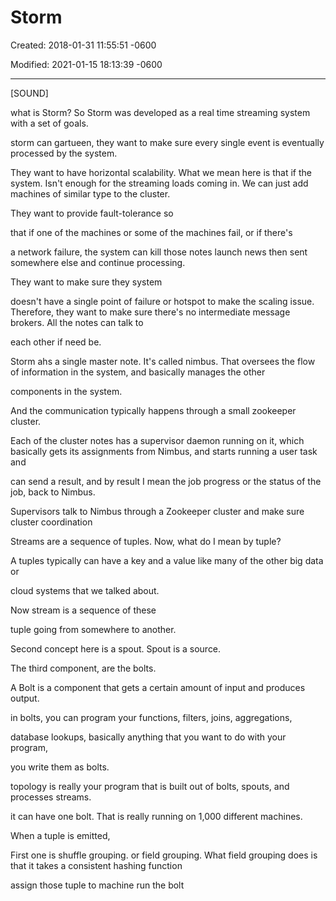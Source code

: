 # Storm 

Created: 2018-01-31 11:55:51 -0600

Modified: 2021-01-15 18:13:39 -0600

---

[SOUND]

what is Storm? So Storm was developed as a real time streaming system with a set of goals.



storm can gartueen, they want to make sure every single event is eventually processed by the system.



They want to have horizontal scalability. What we mean here is that if the system. Isn't enough for the streaming loads coming in. We can just add machines of similar type to the cluster.



They want to provide fault-tolerance so

that if one of the machines or some of the machines fail, or if there's

a network failure, the system can kill those notes launch news then sent somewhere else and continue processing.







They want to make sure they system

doesn't have a single point of failure or hotspot to make the scaling issue. Therefore, they want to make sure there's no intermediate message brokers. All the notes can talk to

each other if need be.





Storm ahs a single master note. It's called nimbus. That oversees the flow of information in the system, and basically manages the other

components in the system.



And the communication typically happens through a small zookeeper cluster.



Each of the cluster notes has a supervisor daemon running on it, which basically gets its assignments from Nimbus, and starts running a user task and

can send a result, and by result I mean the job progress or the status of the job, back to Nimbus.



Supervisors talk to Nimbus through a Zookeeper cluster and make sure cluster coordination





Streams are a sequence of tuples. Now, what do I mean by tuple?



A tuples typically can have a key and a value like many of the other big data or

cloud systems that we talked about.



Now stream is a sequence of these

tuple going from somewhere to another.





Second concept here is a spout. Spout is a source.



The third component, are the bolts.



A Bolt is a component that gets a certain amount of input and produces output.



in bolts, you can program your functions, filters, joins, aggregations,

database lookups, basically anything that you want to do with your program,

you write them as bolts.



topology is really your program that is built out of bolts, spouts, and processes streams.





it can have one bolt. That is really running on 1,000 different machines.



When a tuple is emitted,



First one is shuffle grouping. or field grouping. What field grouping does is that it takes a consistent hashing function



assign those tuple to machine run the bolt


